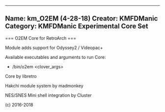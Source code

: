 -----------------------
Name: km_O2EM (4-28-18)
Creator: KMFDManic
Category: KMFDManic Experimental Core Set
-----------------------
=== O2EM Core for RetroArch ===

Module adds support for Odyssey2 / Videopac+

Available executables and arguments to run Core:
- /bin/o2em <rom> <clover_args>

Core by libretro

Hakchi module system by madmonkey

NES/SNES Mini shell integration by Cluster

(c) 2016-2018
